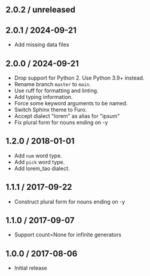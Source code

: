 ## 2.0.2 / unreleased

## 2.0.1 / 2024-09-21

- Add missing data files

## 2.0.0 / 2024-09-21

- Drop support for Python 2. Use Python 3.9+ instead.
- Rename branch `master` to `main`.
- Use ruff for formatting and linting.
- Add typing information.
- Force some keyword arguments to be named.
- Switch Sphinx theme to Furo.
- Accept dialect "lorem" as alias for "ipsum"
- Fix plural form for nouns ending on -y

## 1.2.0 / 2018-01-01

- Add `num` word type.
- Add `pick` word type.
- Add lorem_tao dialect.

## 1.1.1 / 2017-09-22

- Construct plural form for nouns ending on -y

## 1.1.0 / 2017-09-07

- Support count=None for infinite generators

## 1.0.0 / 2017-08-06

- Initial release
